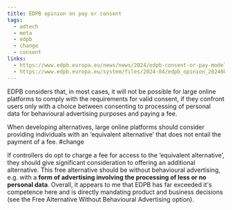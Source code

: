 ```yaml
---
title: EDPB opinion on pay or consent
tags:
  - adtech
  - meta
  - edpb
  - change
  - consent
links:
  - https://www.edpb.europa.eu/news/news/2024/edpb-consent-or-pay-models-should-offer-real-choice_en,
  - https://www.edpb.europa.eu/system/files/2024-04/edpb_opinion_202408_consentorpay_en.pdf
---
```

EDPB considers that, in most cases, it will not be possible for large online platforms to comply with the requirements for valid consent, if they confront users only with a choice between consenting to processing of personal data for behavioural advertising purposes and paying a fee. 
 
 When developing alternatives, large online platforms should consider providing individuals with an ‘equivalent alternative’ that does not entail the payment of a fee. #change 
 
 If controllers do opt to charge a fee for access to the ‘equivalent alternative’, they should give significant consideration to offering an additional alternative. This free alternative should be without behavioural advertising, e.g. with a **form of advertising involving the processing of less or no personal data**. Overall, it appears to me that EDPB has far exceeded it's competence here and is directly mandating product and business decisions (see the Free Alternative Without Behavioural Advertising option).